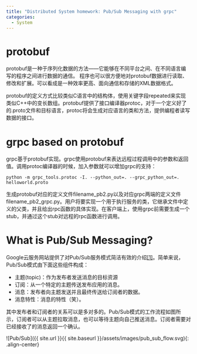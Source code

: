 ```yaml
---
title: "Distributed System homework: Pub/Sub Messaging with grpc"
categories:
  - System
---
```


# protobuf
protobuf是一种于序列化数据的方法——它能够在不同平台之间、在不同语言编写的程序之间进行数据的通信。
程序也可以很方便地对protobuf数据进行读取、修改和扩展。可以看成是一种效率更高、面向通信和存储的XML数据格式。

protobuf的定义方式比较类似C语言中的结构体，使用关键字段repeated来实现类似C++中的变长数组。protobuf提供了接口编译器protoc，对于一个定义好了的.proto文件和目标语言，protoc将会生成对应语言的类和方法，提供编程者读写数据的接口。

# grpc based on protobuf
grpc基于protobuf实现。grpc使用protobuf来表达远程过程调用中的参数和返回值。调用protoc编译器的时候，加入参数就可以增加grpc的支持：
```
python -m grpc_tools.protoc -I. --python_out=. --grpc_python_out=. helloworld.proto
```
生成protobuf对应的定义文件filename_pb2.py以及对应grpc两端的定义文件filename_pb2_grpc.py。用户将要实现一个用于执行服务的类，它继承文件中定义的父类，并且给出rpc函数的具体实现。在客户端上，使用grpc前需要生成一个stub，并通过这个stub对远程的rpc函数进行调用。

# What is Pub/Sub Messaging?
Google云服务网站提供了对Pub/Sub服务模式简洁有效的介绍[[1]][Google Cloud]。简单来说，Pub/Sub模式由下面这些组件构成：

* 主题(topic)：作为发布者发送消息的目标资源
* 订阅：从一个特定的主题传送发布应用的消息。
* 消息：发布者向主题发送并且最终传送给订阅者的数据。
* 消息特性：消息的特性（笑）。

其中发布者和订阅者的关系可以是多对多的。Pub/Sub模式的工作流程如图所示，订阅者可以从主题拉取消息，也可以等待主题向自己推送消息。订阅者需要对已经接收了的消息返回一个确认。

![Pub/Sub]({{ site.url }}{{ site.baseurl }}/assets/images/pub_sub_flow.svg){: .align-center}

[Google Cloud]: https://cloud.google.com/pubsub/docs/overview